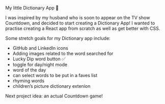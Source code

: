 My little Dictionary App 📖

I was inspired by my husband who is soon to appear on the TV show Countdown, and decided to start creating a Dictionary App!
I wanted to practise creating a React app from scratch as well as get better with CSS.

Some stretch goals for my Dictionary app include:

- GitHub and LinkedIn icons
- Adding images related to the word searched for
- Lucky Dip word button ✅
- toggle for day/night mode
- word of the day
- can select words to be put in a faves list
- rhyming words
- children’s picture dictionary extenion 

Next project idea: an actual Countdown game! 
